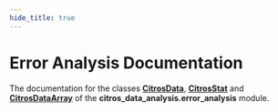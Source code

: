 ```yaml
---
hide_title: true
---
```

# Error Analysis Documentation

The documentation for the classes [**CitrosData**](../documentation/error_analysis/citros_data.md), [**CitrosStat**](../documentation/error_analysis/citros_stat.md) and [**CitrosDataArray**](../documentation/error_analysis/citros_data_array.md) of the **citros_data_analysis.error_analysis** module.